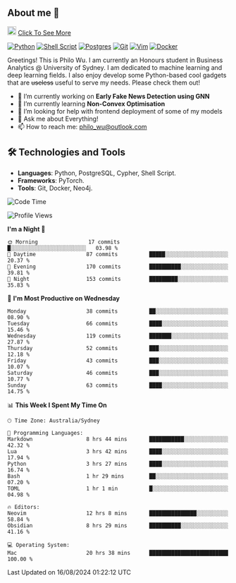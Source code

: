 ## About me 🤗

<a href="#"><img src="https://media.giphy.com/media/hvRJCLFzcasrR4ia7z/giphy.gif" width="20px" height="20px"></a> [Click To See More](https://codeboyphilo.github.io)

[![Python](https://img.shields.io/badge/python-3670A0?style=for-the-badge&logo=python&logoColor=ffdd54)](#)
[![Shell Script](https://img.shields.io/badge/shell_script-%23121011.svg?style=for-the-badge&logo=gnu-bash&logoColor=white)](#)
[![Postgres](https://img.shields.io/badge/postgres-%23316192.svg?style=for-the-badge&logo=postgresql&logoColor=white)](#)
[![Git](https://img.shields.io/badge/git-%23F05033.svg?style=for-the-badge&logo=git&logoColor=white)](#)
[![Vim](https://img.shields.io/badge/VIM-%2311AB00.svg?style=for-the-badge&logo=vim&logoColor=white)](#)
[![Docker](https://img.shields.io/badge/docker-%230db7ed.svg?style=for-the-badge&logo=docker&logoColor=white)](#)

Greetings! This is Philo Wu. I am currently an Honours student in Business Analytics \@ University of Sydney. I am dedicated to machine learning and deep learning fields. I also enjoy develop some Python-based cool gadgets that are ~~useless~~ useful to serve my needs. Please check them out!

- 🔭 I’m currently working on **Early Fake News Detection using GNN**
- 🌱 I’m currently learning **Non-Convex Optimisation**
- 🤔 I’m looking for help with frontend deployment of some of my models
- 💬 Ask me about Everything!
- 📫 How to reach me: philo_wu@outlook.com

## 🛠 Technologies and Tools
- **Languages**: Python, PostgreSQL, Cypher, Shell Script.
- **Frameworks**: PyTorch.
- **Tools**: Git, Docker, Neo4j.

<!--START_SECTION:waka-->
![Code Time](http://img.shields.io/badge/Code%20Time-386%20hrs%2043%20mins-blue)

![Profile Views](http://img.shields.io/badge/Profile%20Views-0-blue)

**I'm a Night 🦉** 

```text
🌞 Morning                17 commits          █░░░░░░░░░░░░░░░░░░░░░░░░   03.98 % 
🌆 Daytime                87 commits          █████░░░░░░░░░░░░░░░░░░░░   20.37 % 
🌃 Evening                170 commits         ██████████░░░░░░░░░░░░░░░   39.81 % 
🌙 Night                  153 commits         █████████░░░░░░░░░░░░░░░░   35.83 % 
```
📅 **I'm Most Productive on Wednesday** 

```text
Monday                   38 commits          ██░░░░░░░░░░░░░░░░░░░░░░░   08.90 % 
Tuesday                  66 commits          ████░░░░░░░░░░░░░░░░░░░░░   15.46 % 
Wednesday                119 commits         ███████░░░░░░░░░░░░░░░░░░   27.87 % 
Thursday                 52 commits          ███░░░░░░░░░░░░░░░░░░░░░░   12.18 % 
Friday                   43 commits          ███░░░░░░░░░░░░░░░░░░░░░░   10.07 % 
Saturday                 46 commits          ███░░░░░░░░░░░░░░░░░░░░░░   10.77 % 
Sunday                   63 commits          ████░░░░░░░░░░░░░░░░░░░░░   14.75 % 
```


📊 **This Week I Spent My Time On** 

```text
🕑︎ Time Zone: Australia/Sydney

💬 Programming Languages: 
Markdown                 8 hrs 44 mins       ███████████░░░░░░░░░░░░░░   42.32 % 
Lua                      3 hrs 42 mins       ████░░░░░░░░░░░░░░░░░░░░░   17.94 % 
Python                   3 hrs 27 mins       ████░░░░░░░░░░░░░░░░░░░░░   16.74 % 
Bash                     1 hr 29 mins        ██░░░░░░░░░░░░░░░░░░░░░░░   07.20 % 
TOML                     1 hr 1 min          █░░░░░░░░░░░░░░░░░░░░░░░░   04.98 % 

🔥 Editors: 
Neovim                   12 hrs 8 mins       ███████████████░░░░░░░░░░   58.84 % 
Obsidian                 8 hrs 29 mins       ██████████░░░░░░░░░░░░░░░   41.16 % 

💻 Operating System: 
Mac                      20 hrs 38 mins      █████████████████████████   100.00 % 
```


 Last Updated on 16/08/2024 01:22:12 UTC
<!--END_SECTION:waka-->

